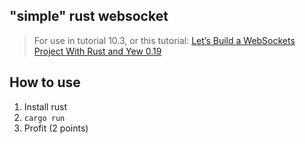 ## "simple" rust websocket

> For use in tutorial 10.3, or this tutorial: [Let’s Build a WebSockets Project With Rust and Yew 0.19](https://blog.devgenius.io/lets-build-a-websockets-project-with-rust-and-yew-0-19-60720367399f)

## How to use
1. Install rust
2. `cargo run`
3. Profit (2 points)